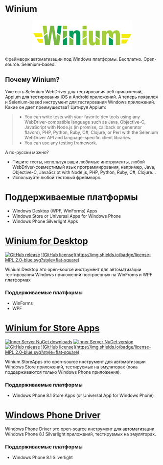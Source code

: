# Winium
<p align="center">
<img src="assets/winium.png" alt="Winium это реализация Selenium Remote WebDriver для автоматизации тестирования под Windows плафтормами">
</p>

Фреймворк автоматизации под Windows платформы. Бесплатно. Open-source. Selenium-based.

## Почему Winium?
Уже есть Selenium WebDriver для тестирования веб приложений, Appium для тестирования iOS и Android приложений. А теперь появился и Selenium-based инструмент для тестирования Windows приложений. Какие он дает преимущества? Цитируя Appium:
> - You can write tests with your favorite dev tools using any WebDriver-compatible language such as Java, Objective-C, JavaScript with Node.js (in promise, callback or generator flavors), PHP, Python, Ruby, C#, Clojure, or Perl with the Selenium WebDriver API and language-specific client libraries.
> - You can use any testing framework.

А по-русски можно?
- Пишите тесты, используя ваши любимые инструменты, любой WebDriver-совместимый язык программирования, например, Java, Objective-C, JavaScript with Node.js, PHP, Python, Ruby, C#, Clojure...
- Используйте любой тестовый фреймворк.

# Поддерживаемые платформы
- Windows Desktop (WPF, WinForms) Apps
- Windows Store or Universal Apps for Windows Phone
- Windows Phone Silverlight Apps

# [Winium for Desktop](https://github.com/2gis/Winium.Desktop)
[![GitHub release](https://img.shields.io/github/release/2gis/Winium.Desktop.svg?style=flat-square)](https://github.com/2gis/Winium.Desktop/releases/)
[![GitHub license](https://img.shields.io/badge/license-MPL 2.0-blue.svg?style=flat-square)](LICENSE)

Winium.Desktop это open-source инструмент для автоматизации тестирования Windows приложений построенных на WinFroms и WPF платформах

### Поддерживаемые платформы
- WinForms
- WPF


# [Winium for Store Apps](https://github.com/2gis/Winium.StoreApps)
[![Inner Server NuGet downloads](https://img.shields.io/nuget/dt/Winium.StoreApps.InnerServer.svg?style=flat-square)](https://www.nuget.org/packages/Winium.StoreApps.InnerServer/)
[![Inner Server NuGet version](https://img.shields.io/nuget/v/Winium.StoreApps.InnerServer.svg?style=flat-square)](https://www.nuget.org/packages/Winium.StoreApps.InnerServer/)
[![GitHub release](https://img.shields.io/github/release/2gis/Winium.StoreApps.svg?style=flat-square)](https://github.com/2gis/Winium.StoreApps/releases/)
[![GitHub license](https://img.shields.io/badge/license-MPL 2.0-blue.svg?style=flat-square)](LICENSE)


Winium.StoreApps это open-source инструмент для автоматизации Windows Store приложений, тестируемых на эмуляторах (пока поддерживаются только Windows Phone приложения).

### Поддерживаемые платформы
- Windows Phone 8.1 Store Apps (or Universal App for Windows Phone)

# [Windows Phone Driver](https://github.com/2gis/winphonedriver)
Windows Phone Driver это open-source инструмент для автоматизации Windows Phone 8.1 Silverlight приложений, тестируемых на эмуляторах.

### Поддерживаемые платформы
- Windows Phone 8.1 Silverlight
